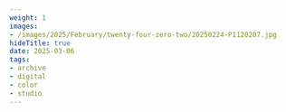 ```yaml
---
weight: 1
images:
- /images/2025/February/twenty-four-zero-two/20250224-P1120207.jpg
hideTitle: true
date: 2025-03-06
tags:
- archive
- digital
- color
- studio
---
```


